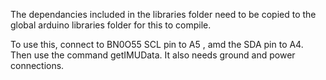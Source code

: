 The dependancies included in the libraries folder need to be copied to the 
global arduino libraries folder for this to compile.

To use this, connect to BN0O55 SCL pin to A5 , amd the SDA pin to A4. Then 
use the command getIMUData. It also needs ground and power connections.
